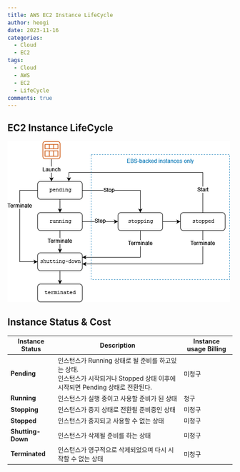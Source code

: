 ```yaml
---
title: AWS EC2 Instance LifeCycle
author: heogi
date: 2023-11-16
categories:
  - Cloud
  - EC2
tags:
  - Cloud
  - AWS
  - EC2
  - LifeCycle
comments: true
---
```

## **EC2 Instance LifeCycle**

![](../assets/img/Pasted%20image%2020240422144743.png)

## **Instance Status & Cost**

| **Instance Status** | **Description**                                                                        | **Instance usage Billing** |
| ------------------- | -------------------------------------------------------------------------------------- | -------------------------- |
| **Pending**         | 인스턴스가 Running 상태로 될 준비를 하고있는 상태. <br>인스턴스가 시작되거나 Stopped 상태 이후에 시작되면 Pending 상태로 전환된다. | 미청구                        |
| **Running**         | 인스턴스가 실행 중이고 사용할 준비가 된 상태                                                              | 청구                         |
| **Stopping**        | 인스턴스가 중지 상태로 전환될 준비중인 상태                                                               | 미청구                        |
| **Stopped**         | 인스턴스가 중지되고 사용할 수 없는 상태                                                                 | 미청구                        |
| **Shutting-Down**   | 인스턴스가 삭제될 준비를 하는 상태                                                                    | 미청구                        |
| **Terminated**      | 인스턴스가 영구적으로 삭제되었으며 다시 시작할 수 없는 상태                                                      | 미청구                        |
